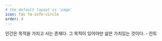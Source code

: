 ```yaml
---
# the default layout is 'page'
icon: fas fa-info-circle
order: 4
---
```


인간은 목적을 가지고 사는 존재다. 그 목적이 있어야만 삶은 가치있는 것이다. - 칸트